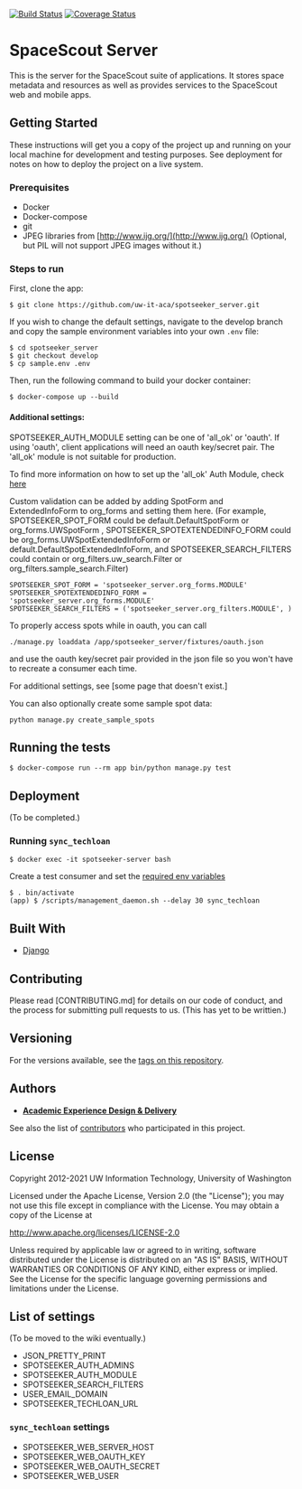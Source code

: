 [![Build Status](https://github.com/uw-it-aca/spotseeker_server/workflows/Build%2C%20Test%20and%20Deploy/badge.svg?branch=master)](https://github.com/uw-it-aca/spotseeker_server/actions)
[![Coverage Status](https://coveralls.io/repos/github/uw-it-aca/spotseeker_server/badge.svg?branch=master)](https://coveralls.io/github/uw-it-aca/spotseeker_server?branch=master)

# SpaceScout Server

This is the server for the SpaceScout suite of applications. It stores space metadata and resources as well as provides services to the SpaceScout web and mobile apps.

## Getting Started

These instructions will get you a copy of the project up and running on your local machine for development and testing purposes. See deployment for notes on how to deploy the project on a live system.

### Prerequisites

* Docker
* Docker-compose
* git
* JPEG libraries from [http://www.ijg.org/](http://www.ijg.org/) (Optional, but PIL will not support JPEG images without it.)


### Steps to run

First, clone the app:

    $ git clone https://github.com/uw-it-aca/spotseeker_server.git

If you wish to change the default settings, navigate to the develop branch and copy the sample environment variables into your own `.env` file:

    $ cd spotseeker_server
    $ git checkout develop
    $ cp sample.env .env

Then, run the following command to build your docker container:

    $ docker-compose up --build


#### Additional settings:

SPOTSEEKER_AUTH_MODULE setting can be one of 'all_ok' or 'oauth'. If using 'oauth', client applications will need an oauth key/secret pair. The 'all_ok' module is not suitable for production.

To find more information on how to set up the 'all_ok' Auth Module, check [here](https://github.com/uw-it-aca/spotseeker_server/wiki/Using-'all_ok'-oauth-module)

Custom validation can be added by adding SpotForm and ExtendedInfoForm to org_forms and setting them here. (For example, SPOTSEEKER_SPOT_FORM could be default.DefaultSpotForm or org_forms.UWSpotForm , SPOTSEEKER_SPOTEXTENDEDINFO_FORM could be org_forms.UWSpotExtendedInfoForm or default.DefaultSpotExtendedInfoForm, and SPOTSEEKER_SEARCH_FILTERS could contain or  org_filters.uw_search.Filter or org_filters.sample_search.Filter)

```
SPOTSEEKER_SPOT_FORM = 'spotseeker_server.org_forms.MODULE'
SPOTSEEKER_SPOTEXTENDEDINFO_FORM = 'spotseeker_server.org_forms.MODULE'
SPOTSEEKER_SEARCH_FILTERS = ('spotseeker_server.org_filters.MODULE', )
```

To properly access spots while in oauth, you can call

```
./manage.py loaddata /app/spotseeker_server/fixtures/oauth.json
```

and use the oauth key/secret pair provided in the json file so you won't have to recreate a consumer each time.

For additional settings, see [some page that doesn't exist.]

You can also optionally create some sample spot data:

```
python manage.py create_sample_spots
```

## Running the tests

    $ docker-compose run --rm app bin/python manage.py test

## Deployment

(To be completed.)

### Running `sync_techloan`

    $ docker exec -it spotseeker-server bash

Create a test consumer and set the [required env variables](#sync_techloan-settings)

    $ . bin/activate
    (app) $ /scripts/management_daemon.sh --delay 30 sync_techloan

## Built With

* [Django](http://djangoproject.com/)

## Contributing

Please read [CONTRIBUTING.md] for details on our code of conduct, and the process for submitting pull requests to us. (This has yet to be writtien.)

## Versioning

For the versions available, see the [tags on this repository](https://github.com/uw-it-aca/spotseeker_server/tags).

## Authors

* [**Academic Experience Design & Delivery**](https://github.com/uw-it-aca)

See also the list of [contributors](https://github.com/uw-it-aca/spotseeker_server/contributors) who participated in this project.

## License

Copyright 2012-2021 UW Information Technology, University of Washington

Licensed under the Apache License, Version 2.0 (the "License");
you may not use this file except in compliance with the License.
You may obtain a copy of the License at

http://www.apache.org/licenses/LICENSE-2.0

Unless required by applicable law or agreed to in writing, software
distributed under the License is distributed on an "AS IS" BASIS,
WITHOUT WARRANTIES OR CONDITIONS OF ANY KIND, either express or implied.
See the License for the specific language governing permissions and
limitations under the License.

## List of settings

(To be moved to the wiki eventually.)

- JSON_PRETTY_PRINT
- SPOTSEEKER_AUTH_ADMINS
- SPOTSEEKER_AUTH_MODULE
- SPOTSEEKER_SEARCH_FILTERS
- USER_EMAIL_DOMAIN
- SPOTSEEKER_TECHLOAN_URL

### `sync_techloan` settings

* SPOTSEEKER_WEB_SERVER_HOST
* SPOTSEEKER_WEB_OAUTH_KEY
* SPOTSEEKER_WEB_OAUTH_SECRET
* SPOTSEEKER_WEB_USER
